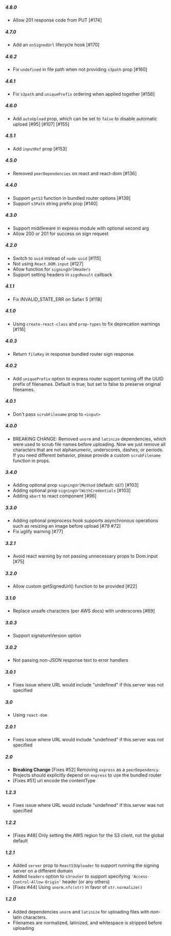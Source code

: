 
##### 4.8.0

* Allow 201 response code from PUT [#174]

##### 4.7.0

* Add an `onSignedUrl` lifecycle hook [#170]

##### 4.6.2

* Fix `undefined` in file path when not providing `s3path` prop [#160]

##### 4.6.1

* Fix `s3path` and `uniquePrefix` ordering when applied together [#156]

##### 4.6.0

* Add `autoUpload` prop, which can be set to `false` to disable automatic upload [#95] [#107] [#155]

##### 4.5.1

* Add `inputRef` prop [#153]

##### 4.5.0

* Removed `peerDependencies` on react and react-dom [#136]

##### 4.4.0

* Support `getS3` function in bundled router options [#139]
* Support `s3Path` string prefix prop [#140]

##### 4.3.0

* Support middleware in express module with optional second arg
* Allow 200 or 201 for success on sign request

##### 4.2.0

* Switch to `uuid` instead of `node-uuid` [#115]
* Not using `React.DOM.input` [#127]
* Allow function for `signingUrlHeaders`
* Support setting headers in `signResult` callback

##### 4.1.1

* Fix INVALID_STATE_ERR on Safari 5 [#118]

##### 4.1.0

* Using `create-react-class` and `prop-types` to fix deprecation warnings [#116]

##### 4.0.3

* Return `fileKey` in response bundled router sign response

##### 4.0.2

* Add `uniquePrefix` option to express router support turning off the UUID prefix of filenames.  Default is true, but set to false to preserve original filenames.

##### 4.0.1

* Don't pass `scrubFilename` prop to `<input>`

##### 4.0.0

* BREAKING CHANGE: Removed `unorm` and `latinize` dependencies, which were used to scrub file names before uploading.  Now we just remove all characters that are not alphanumeric, underscores, dashes, or periods.  If you need different behavior, please provide a custom `scrubFilename` function in props.

##### 3.4.0

* Adding optional prop `signingUrlMethod` (default: `GET`) [#103]
* Adding optional prop `signingUrlWithCredentials` [#103]
* Adding `abort` to react component [#96]

##### 3.3.0
* Adding optional preprocess hook supports asynchronous operations such as resizing an image before upload [#79 #72]
* Fix uglify warning [#77]

##### 3.2.1

* Avoid react warning by not passing unnecessary props to Dom.input [#75]

##### 3.2.0

* Allow custom getSignedUrl() function to be provided [#22]

##### 3.1.0

* Replace unsafe characters (per AWS docs) with underscores [#69]

##### 3.0.3

* Support signatureVersion option

##### 3.0.2

* Not passing non-JSON response text to error handlers

##### 3.0.1

* Fixes issue where URL would include "undefined" if this.server was not specified

##### 3.0

* Using `react-dom`

##### 2.0.1

* Fixes issue where URL would include "undefined" if this.server was not specified

##### 2.0

* **Breaking Change** [Fixes #52] Removing `express` as a `peerDependency`.  Projects should explicitly depend on `express` to use the bundled router
* [Fixes #51] url encode the contentType

##### 1.2.3

* Fixes issue where URL would include "undefined" if this.server was not specified

##### 1.2.2

* [Fixes #48] Only setting the AWS region for the S3 client, not the global default

##### 1.2.1

* Added `server` prop to `ReactS3Uploader` to support running the signing server on a different domain
* Added `headers` option to `s3router` to support specifying `'Access-Control-Allow-Origin'` header (or any others)
* [Fixes #44] Using `unorm.nfc(str)` in favor of `str.normalize()`

##### 1.2.0

* Added dependencies `unorm` and `latinize` for uploading files with non-latin characters.
* Filenames are normalized, latinized, and whitespace is stripped before uploading
